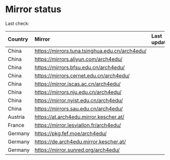 <script src="./time.js"></script>
# Mirror status
Last check: <script type="text/javascript">localize(1701767909.935511);</script>

|Country|Mirror|Last update|
|:------|:-----|:----------|
|China|https://mirrors.tuna.tsinghua.edu.cn/arch4edu/|<script type="text/javascript">localize(1701758069);</script>|
|China|https://mirrors.aliyun.com/arch4edu/|<script type="text/javascript">localize(1701758069);</script>|
|China|https://mirrors.bfsu.edu.cn/arch4edu/|<script type="text/javascript">localize(1701714756);</script>|
|China|https://mirrors.cernet.edu.cn/arch4edu/|<script type="text/javascript">localize(1701714756);</script>|
|China|https://mirror.iscas.ac.cn/arch4edu/|<script type="text/javascript">localize(1701714756);</script>|
|China|https://mirrors.nju.edu.cn/arch4edu/|<script type="text/javascript">localize(1701714756);</script>|
|China|https://mirror.nyist.edu.cn/arch4edu/|<script type="text/javascript">localize(1701714756);</script>|
|China|https://mirrors.sau.edu.cn/arch4edu/|<script type="text/javascript">localize(1701758069);</script>|
|Austria|https://at.arch4edu.mirror.kescher.at/|<script type="text/javascript">localize(1701758069);</script>|
|France|https://mirror.lesviallon.fr/arch4edu/|<script type="text/javascript">localize(1701714756);</script>|
|Germany|https://pkg.fef.moe/arch4edu/|<script type="text/javascript">localize(1701758069);</script>|
|Germany|https://de.arch4edu.mirror.kescher.at/|<script type="text/javascript">localize(1701758069);</script>|
|Germany|https://mirror.sunred.org/arch4edu/|<script type="text/javascript">localize(1701758069);</script>|

<script src="./tablefilter/tablefilter.js"></script>
<script src="./table.js"></script>